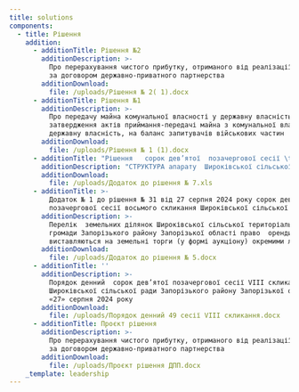 ```yaml
---
title: solutions
components:
  - title: Рішення
    addition:
      - additionTitle: Рішення №2
        additionDescription: >-
          Про перерахування чистого прибутку, отриманого від реалізації проекту
          за договором державно-приватного партнерства
        additionDownload:
          file: /uploads/Рішення № 2( 1).docx
      - additionTitle: Рішення №1
        additionDescription: >-
          Про передачу майна комунальної власності у державну власність та
          затвердження актів приймання-передачі майна з комунальної власності у
          державну власність, на баланс запитувачів військових частин
        additionDownload:
          file: /uploads/Рішення № 1 (1).docx
      - additionTitle: "Рішення   сорок дев’ятої  позачергової сесії \t"
        additionDescription: "СТРУКТУРА апарату  Широківської сільської ради Запорізького району Запорізької області та  її виконавчого комітету, інших виконавчих органів Широківської сільської ради на 2024 рік\t\t\t\t\t"
        additionDownload:
          file: /uploads/Додаток до рішення № 7.xls
      - additionTitle: >-
          Додаток № 1 до рішення № 31 від 27 серпня 2024 року сорок дев’ятої
          позачергової сесії восьмого скликання Широківської сільської ради
        additionDescription: >-
          Перелік  земельних ділянок Широківської сільської територіальної
          громади Запорізького району Запорізької області право  оренди яких
          виставляються на земельні торги (у формі аукціону) окремими лотами
        additionDownload:
          file: /uploads/Додаток до рішення № 5.docx
      - additionTitle: ''
        additionDescription: >-
          Порядок денний  сорок дев’ятої позачергової сесії VIII скликання 
          Широківської сільської ради Запорізького району Запорізької області 
          «27» серпня 2024 року
        additionDownload:
          file: /uploads/Порядок денний 49 сесії VIII скликання.docx
      - additionTitle: Проєкт рішення
        additionDescription: >-
          Про перерахування чистого прибутку, отриманого від реалізації проекту
          за договором державно-приватного партнерства
        additionDownload:
          file: /uploads/Проєкт рішення ДПП.docx
    _template: leadership
---
```


